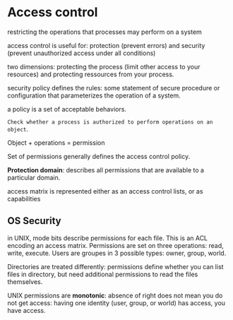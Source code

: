 # Access control

restricting the operations that 
processes may perform on a system

access control is useful for: 
protection (prevent errors) and 
security (prevent unauthorized 
access under all conditions)

two dimensions: protecting the 
process (limit other access to 
your resources) and protecting
ressources from your process. 

security policy defines the rules: some
statement of secure procedure or configuration
that parameterizes the operation of a system.

a policy is a set of acceptable
behaviors. 

`Check whether a process is authorized to
perform operations on an object`.

Object + operations = permission

Set of permissions generally defines the
access control policy. 

**Protection domain**: describes all permissions
that are available to a particular domain. 

access matrix is represented either
as an access control lists, or as 
capabilities

## OS Security

in UNIX, mode bits describe permissions for each file.
This is an ACL encoding an access matrix. Permissions 
are set on three operations: read, write, execute. 
Users are groupes in 3 possible types: owner, group,
world.

Directories are treated differently: permissions define
whether you can list files in directory, but need
additional permissions to read the files themselves.

UNIX permissions are **monotonic**: absence of right
does not mean you do not get access: having one
identity (user, group, or world) has access, you 
have access.
